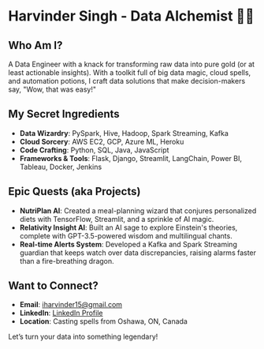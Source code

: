 # Harvinder Singh - Data Alchemist 🧙‍♂️

## Who Am I?
A Data Engineer with a knack for transforming raw data into pure gold (or at least actionable insights). With a toolkit full of big data magic, cloud spells, and automation potions, I craft data solutions that make decision-makers say, "Wow, that was easy!"

## My Secret Ingredients
- **Data Wizardry**: PySpark, Hive, Hadoop, Spark Streaming, Kafka
- **Cloud Sorcery**: AWS EC2, GCP, Azure ML, Heroku
- **Code Crafting**: Python, SQL, Java, JavaScript
- **Frameworks & Tools**: Flask, Django, Streamlit, LangChain, Power BI, Tableau, Docker, Jenkins

## Epic Quests (aka Projects)
- **NutriPlan AI**: Created a meal-planning wizard that conjures personalized diets with TensorFlow, Streamlit, and a sprinkle of AI magic.
- **Relativity Insight AI**: Built an AI sage to explore Einstein's theories, complete with GPT-3.5-powered wisdom and multilingual chants.
- **Real-time Alerts System**: Developed a Kafka and Spark Streaming guardian that keeps watch over data discrepancies, raising alarms faster than a fire-breathing dragon.

## Want to Connect?
- **Email**: [iharvinder15@gmail.com](mailto:iharvinder15@gmail.com)
- **LinkedIn**: [LinkedIn Profile](https://www.linkedin.com/in/your-profile) 
- **Location**: Casting spells from Oshawa, ON, Canada

Let’s turn your data into something legendary!
